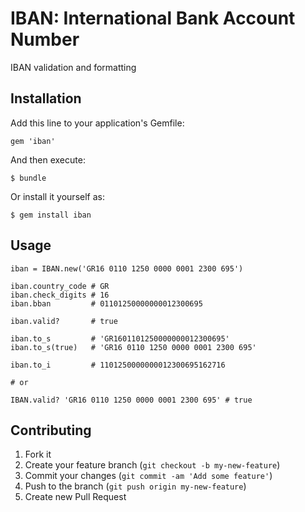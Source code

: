 # IBAN: International Bank Account Number

IBAN validation and formatting

## Installation

Add this line to your application's Gemfile:

    gem 'iban'

And then execute:

    $ bundle

Or install it yourself as:

    $ gem install iban

## Usage

    iban = IBAN.new('GR16 0110 1250 0000 0001 2300 695')

    iban.country_code # GR
    iban.check_digits # 16
    iban.bban         # 01101250000000012300695

    iban.valid?       # true

    iban.to_s         # 'GR1601101250000000012300695'
    iban.to_s(true)   # 'GR16 0110 1250 0000 0001 2300 695'

    iban.to_i         # 1101250000000012300695162716
    
    # or 
    
    IBAN.valid? 'GR16 0110 1250 0000 0001 2300 695' # true


## Contributing

1. Fork it
2. Create your feature branch (`git checkout -b my-new-feature`)
3. Commit your changes (`git commit -am 'Add some feature'`)
4. Push to the branch (`git push origin my-new-feature`)
5. Create new Pull Request
